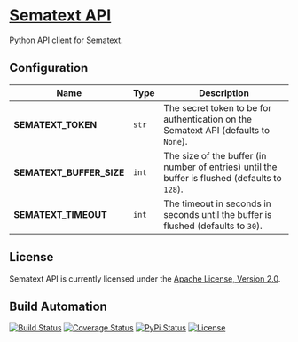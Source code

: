 # [Sematext API](http://sematext-api.hive.pt)

Python API client for Sematext.

## Configuration

| Name | Type | Description |
| ----- | ----- | ----- |
| **SEMATEXT_TOKEN** | `str` | The secret token to be for authentication on the Sematext API (defaults to `None`). |
| **SEMATEXT_BUFFER_SIZE** | `int` | The size of the buffer (in number of entries) until the buffer is flushed (defaults to `128`). |
| **SEMATEXT_TIMEOUT** | `int` | The timeout in seconds in seconds until the buffer is flushed (defaults to `30`). |

## License

Sematext API is currently licensed under the [Apache License, Version 2.0](http://www.apache.org/licenses/).

## Build Automation

[![Build Status](https://app.travis-ci.com/hivesolutions/sematext-api.svg?branch=master)](https://travis-ci.com/github/hivesolutions/sematext-api)
[![Coverage Status](https://coveralls.io/repos/hivesolutions/sematext-api/badge.svg?branch=master)](https://coveralls.io/r/hivesolutions/sematext-api?branch=master)
[![PyPi Status](https://img.shields.io/pypi/v/sematext-api.svg)](https://pypi.python.org/pypi/sematext-api)
[![License](https://img.shields.io/badge/license-Apache%202.0-blue.svg)](https://www.apache.org/licenses/)
